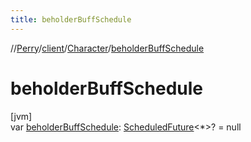 ```yaml
---
title: beholderBuffSchedule
---
```

//[Perry](../../../index.html)/[client](../index.html)/[Character](index.html)/[beholderBuffSchedule](beholder-buff-schedule.html)



# beholderBuffSchedule



[jvm]\
var [beholderBuffSchedule](beholder-buff-schedule.html): [ScheduledFuture](https://docs.oracle.com/javase/8/docs/api/java/util/concurrent/ScheduledFuture.html)<*>? = null




